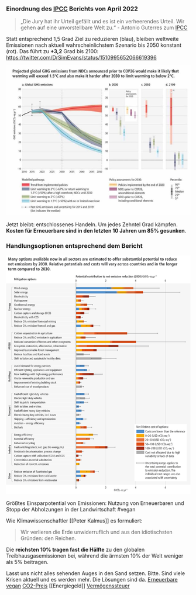 ### Einordnung des [IPCC](IPCC.md) Berichts von April 2022

> „Die Jury hat ihr Urteil gefällt und es ist ein verheerendes Urteil. Wir gehen auf eine unvorstellbare Welt zu.“ - Antonio Guterres zum [IPCC](IPCC.md)

Statt entsprechend 1,5 Grad Ziel zu reduzieren (blau), bleiben weltweite Emissionen nach aktuell wahrscheinlichstem Szenario bis 2050 konstant (rot). Das führt zu **+3,2** Grad bis 2100: https://twitter.com/DrSimEvans/status/1510995652066619396

![](../Assets/WhatsApp_Image_2022-04-05_at_20.57.49_1649185123077_0.jpeg)

Jetzt bleibt: entschlossenes Handeln. Um jedes Zehntel Grad kämpfen. **Kosten für Erneuerbare sind in den letzten 10 Jahren um 85% gesunken**.

### Handlungsoptionen entsprechend dem Bericht

![](../Assets/image_1649539314388_0.png)

Größtes Einsparpotential von Emissionen: Nutzung von Erneuerbaren und Stopp der Abholzungen in der Landwirtschaft #vegan

Wie Klimawissenschaftler [[Peter Kalmus]] es formuliert:

> Wir verlieren die Erde unwiderruflich und aus den idiotischsten Gründen: den Reichen.

Die **reichsten 10% tragen fast die Hälfte** zu den globalen Treibhausgasemissionen bei, während die ärmsten 10% der Welt weniger als 5% beitragen.

Lasst uns nicht alles sehenden Auges in den Sand setzen. Bitte. Sind viele Krisen aktuell und es werden mehr. Die Lösungen sind da. [Erneuerbare](Erneuerbare.md) [vegan](vegan.md) [CO2-Preis](CO2-Preis.md) [[Energiegeld]] [Vermögenssteuer](Verm%C3%B6genssteuer.md)
